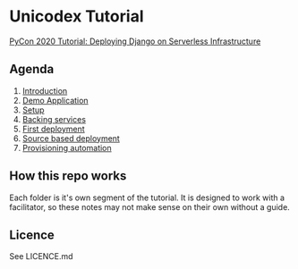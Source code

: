 # Unicodex Tutorial

[PyCon 2020 Tutorial: Deploying Django on Serverless Infrastructure](https://us.pycon.org/2020/schedule/presentation/62/)

## Agenda

1. [Introduction](00-intro/)
1. [Demo Application](01-demo-application/)
1. [Setup](02-setup/)
1. [Backing services]()
1. [First deployment]()
1. [Source based deployment]()
1. [Provisioning automation]()

## How this repo works

Each folder is it's own segment of the tutorial. It is designed to work with a facilitator, so these notes may not make sense on their own without a guide. 

## Licence

See LICENCE.md
